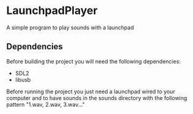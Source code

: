 # LaunchpadPlayer

A simple program to play sounds with a launchpad

## Dependencies

Before building the project you will need the following dependencies:
- SDL2
- libusb

Before running the project you just need a launchpad wired to your computer and to have sounds in the sounds directory with the following pattern "1.wav, 2.wav, 3.wav..."
